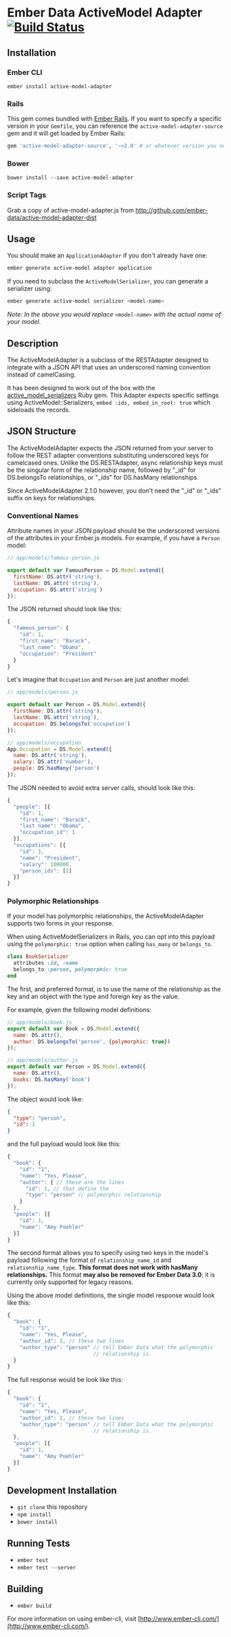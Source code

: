 # Ember Data ActiveModel Adapter [![Build Status](https://travis-ci.org/ember-data/active-model-adapter.svg?branch=master)](https://travis-ci.org/ember-data/active-model-adapter)

## Installation

### Ember CLI

`ember install active-model-adapter`

### Rails

This gem comes bundled with [Ember
Rails](https://github.com/emberjs/ember-rails). If you want to specify a
specific version in your `Gemfile`, you can reference the
`active-model-adapter-source` gem and it will get loaded by Ember Rails:

```ruby
gem 'active-model-adapter-source', '~>2.0' # or whatever version you need
```

### Bower

`bower install --save active-model-adapter`

### Script Tags

Grab a copy of active-model-adapter.js from http://github.com/ember-data/active-model-adapter-dist

## Usage

You should make an `ApplicationAdapter` if you don't already have one:

```bash
ember generate active-model adapter application
```

If you need to subclass the `ActiveModelSerializer`, you can generate a serializer using:

```bash
ember generate active-model serializer <model-name>
```

*Note: In the above you would replace `<model-name>` with the actual name of your model.*

## Description

The ActiveModelAdapter is a subclass of the RESTAdapter designed to integrate
with a JSON API that uses an underscored naming convention instead of camelCasing.

It has been designed to work out of the box with the
[active\_model\_serializers](http://github.com/rails-api/active_model_serializers)
Ruby gem. This Adapter expects specific settings using ActiveModel::Serializers,
`embed :ids, embed_in_root: true` which sideloads the records.

## JSON Structure

The ActiveModelAdapter expects the JSON returned from your server to follow
the REST adapter conventions substituting underscored keys for camelcased ones.
Unlike the DS.RESTAdapter, async relationship keys must be the singular form
of the relationship name, followed by "_id" for DS.belongsTo relationships,
or "_ids" for DS.hasMany relationships.

Since ActiveModelAdapter 2.1.0 however, you don't need the "_id" or
"_ids" suffix on keys for relationships.

### Conventional Names

Attribute names in your JSON payload should be the underscored versions of
the attributes in your Ember.js models.
For example, if you have a `Person` model:

```js
// app/models/famous-person.js

export default var FamousPerson = DS.Model.extend({
  firstName: DS.attr('string'),
  lastName: DS.attr('string'),
  occupation: DS.attr('string')
});
```

The JSON returned should look like this:

```js
{
  "famous_person": {
    "id": 1,
    "first_name": "Barack",
    "last_name": "Obama",
    "occupation": "President"
  }
}
```

Let's imagine that `Occupation`  and `Person` are just another model:

```js
// app/models/person.js

export default var Person = DS.Model.extend({
  firstName: DS.attr('string'),
  lastName: DS.attr('string'),
  occupation: DS.belongsTo('occupation')
});

// app/models/occupation
App.Occupation = DS.Model.extend({
  name: DS.attr('string'),
  salary: DS.attr('number'),
  people: DS.hasMany('person')
});
```

The JSON needed to avoid extra server calls, should look like this:

```js
{
  "people": [{
    "id": 1,
    "first_name": "Barack",
    "last_name": "Obama",
    "occupation_id": 1
  }],
  "occupations": [{
    "id": 1,
    "name": "President",
    "salary": 100000,
    "person_ids": [1]
  }]
}
```

### Polymorphic Relationships

If your model has polymorphic relationships, the ActiveModelAdapter
supports two forms in your response.

When using ActiveModelSerializers in Rails, you can opt into this
payload using the `polymorphic: true` option when calling `has_many` or
`belongs_to`.

```ruby
class BookSerializer
  attributes :id, :name
  belongs_to :person, polymorphic: true
end
```

The first, and preferred format, is to use the name of the relationship
as the key and an object with the type and foreign key as the value.


For example, given the following model definitions:

```javascript
// app/models/book.js
export default var Book = DS.Model.extend({
  name: DS.attr(),
  author: DS.belongsTo('person', {polymorphic: true})
});

// app/models/author.js
export default var Person = DS.Model.extend({
  name: DS.attr(),
  books: DS.hasMany('book')
});
```

The object would look like:

```json
{
  "type": "person",
  "id": 1
}
```

and the full payload would look like this:

```javascript
{
  "book": {
    "id": "1",
    "name": "Yes, Please",
    "author": { // these are the lines
      "id": 1, // that define the
      "type": "person" // polymorphic relationship
    }
  },
  "people": [{
    "id": 1,
    "name": "Amy Poehler"
  }]
}
```

The second format allows you to specify using two keys in the model's
payload following the format of `relationship_name_id` and
`relationship_name_type`. **This format does not work with hasMany
relationships.** This format **may also be removed for Ember Data 3.0**;
it is currently only supported for legacy reasons.

Using the above model definitions, the single model response would look
like this:

```javascript
{
  "book": {
    "id": "1",
    "name": "Yes, Please",
    "author_id": 1, // these two lines
    "author_type": "person" // tell Ember Data what the polymorphic
                            // relationship is.
  }
}
```

The full response would be look like this:

```javascript
{
  "book": {
    "id": "1",
    "name": "Yes, Please",
    "author_id": 1, // these two lines
    "author_type": "person" // tell Ember Data what the polymorphic
                            // relationship is.
  },
  "people": [{
    "id": 1,
    "name": "Amy Poehler"
  }]
}
```

## Development Installation

* `git clone` this repository
* `npm install`
* `bower install`

## Running Tests

* `ember test`
* `ember test --server`

## Building

* `ember build`

For more information on using ember-cli, visit [http://www.ember-cli.com/](http://www.ember-cli.com/).
